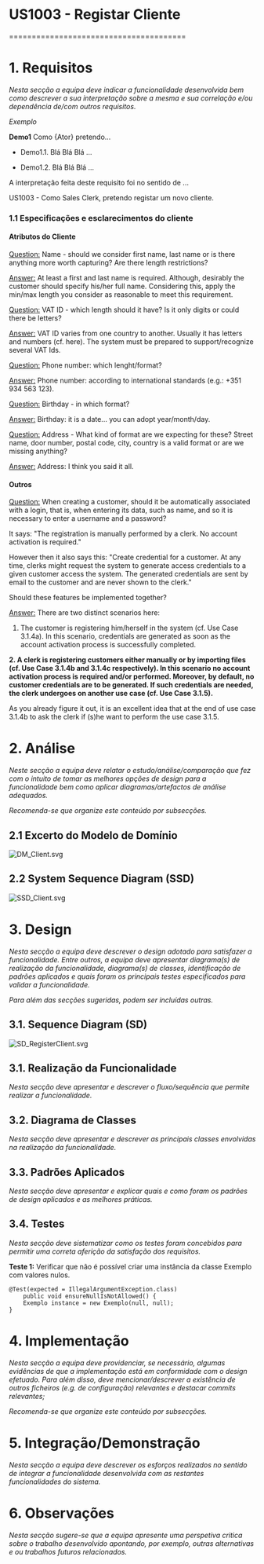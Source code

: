 # US1003 - Registar Cliente
=======================================


# 1. Requisitos

*Nesta secção a equipa deve indicar a funcionalidade desenvolvida bem como descrever a sua interpretação sobre a mesma e sua correlação e/ou dependência de/com outros requisitos.*

*Exemplo*

**Demo1** Como {Ator} pretendo...

- Demo1.1. Blá Blá Blá ...

- Demo1.2. Blá Blá Blá ...

A interpretação feita deste requisito foi no sentido de ...

US1003 - Como Sales Clerk, pretendo registar um novo cliente.

### 1.1 Especificações e esclarecimentos do cliente

#### Atributos do Cliente

[Question:](https://moodle.isep.ipp.pt/mod/forum/discuss.php?d=15754#p20248)
Name - should we consider first name, last name or is there anything more worth capturing? Are there length restrictions?

[Answer:](https://moodle.isep.ipp.pt/mod/forum/discuss.php?d=15754#p20258)
At least a first and last name is required. Although, desirably the customer should specify his/her full name. Considering this, apply the min/max length you consider as reasonable to meet this requirement.


[Question:](https://moodle.isep.ipp.pt/mod/forum/discuss.php?d=15754#p20248)
VAT ID - which length should it have? Is it only digits or could there be letters?

[Answer:](https://moodle.isep.ipp.pt/mod/forum/discuss.php?d=15754#p20258)
VAT ID varies from one country to another. Usually it has letters and numbers (cf. here). The system must be prepared to support/recognize several VAT Ids.


[Question:](https://moodle.isep.ipp.pt/mod/forum/discuss.php?d=15754#p20248)
Phone number: which lenght/format?

[Answer:](https://moodle.isep.ipp.pt/mod/forum/discuss.php?d=15754#p20258)
Phone number: according to international standards (e.g.: +351 934 563 123).

[Question:](https://moodle.isep.ipp.pt/mod/forum/discuss.php?d=15754#p20248)
Birthday - in which format?

[Answer:](https://moodle.isep.ipp.pt/mod/forum/discuss.php?d=15754#p20258)
Birthday: it is a date... you can adopt year/month/day.


[Question:](https://moodle.isep.ipp.pt/mod/forum/discuss.php?d=15754#p20248)
Address - What kind of format are we expecting for these? Street name, door number, postal code, city, country is a valid format or are we missing anything?

[Answer:](https://moodle.isep.ipp.pt/mod/forum/discuss.php?d=15754#p20258)
Address: I think you said it all.

#### Outros

[Question:](https://moodle.isep.ipp.pt/mod/forum/discuss.php?d=15749) When creating a customer, should it be automatically associated with a login, that is, when entering its data, such as name, and so it is necessary to enter a username and a password?

It says: "The registration is manually performed by a clerk. No account activation is required."

However then it also says this: "Create credential for a customer. At any time, clerks might request the system to generate access credentials to a given customer access the system. The generated credentials are sent by email to the customer and are never shown to the clerk."

Should these features be implemented together?

[Answer:](https://moodle.isep.ipp.pt/mod/forum/discuss.php?d=15749)
There are two distinct scenarios here:

1. The customer is registering him/herself in the system (cf. Use Case 3.1.4a). In this scenario, credentials are generated as soon as the account activation process is successfully completed.

**2. A clerk is registering customers either manually or by importing files (cf. Use Case 3.1.4b and 3.1.4c respectively). In this scenario no account activation process is required and/or performed. Moreover, by default, no customer credentials are to be generated. If such credentials are needed, the clerk undergoes on another use case (cf. Use Case 3.1.5).**

As you already figure it out, it is an excellent idea that at the end of use case 3.1.4b to ask the clerk if (s)he want to perform the use case 3.1.5.


# 2. Análise

*Neste secção a equipa deve relatar o estudo/análise/comparação que fez com o intuito de tomar as melhores opções de design para a funcionalidade bem como aplicar diagramas/artefactos de análise adequados.*

*Recomenda-se que organize este conteúdo por subsecções.*

## 2.1 Excerto do Modelo de Domínio

![DM_Client.svg](./DM_Client.svg)

## 2.2 System Sequence Diagram (SSD)

![SSD_Client.svg](./SSD_Client.svg)

# 3. Design

*Nesta secção a equipa deve descrever o design adotado para satisfazer a funcionalidade. Entre outros, a equipa deve apresentar diagrama(s) de realização da funcionalidade, diagrama(s) de classes, identificação de padrões aplicados e quais foram os principais testes especificados para validar a funcionalidade.*

*Para além das secções sugeridas, podem ser incluídas outras.*

## 3.1. Sequence Diagram (SD)

![SD_RegisterClient.svg](./SD_RegisterClient.svg)

## 3.1. Realização da Funcionalidade

*Nesta secção deve apresentar e descrever o fluxo/sequência que permite realizar a funcionalidade.*

## 3.2. Diagrama de Classes

*Nesta secção deve apresentar e descrever as principais classes envolvidas na realização da funcionalidade.*

## 3.3. Padrões Aplicados

*Nesta secção deve apresentar e explicar quais e como foram os padrões de design aplicados e as melhores práticas.*

## 3.4. Testes 
*Nesta secção deve sistematizar como os testes foram concebidos para permitir uma correta aferição da satisfação dos requisitos.*

**Teste 1:** Verificar que não é possível criar uma instância da classe Exemplo com valores nulos.

	@Test(expected = IllegalArgumentException.class)
		public void ensureNullIsNotAllowed() {
		Exemplo instance = new Exemplo(null, null);
	}

# 4. Implementação

*Nesta secção a equipa deve providenciar, se necessário, algumas evidências de que a implementação está em conformidade com o design efetuado. Para além disso, deve mencionar/descrever a existência de outros ficheiros (e.g. de configuração) relevantes e destacar commits relevantes;*

*Recomenda-se que organize este conteúdo por subsecções.*

# 5. Integração/Demonstração

*Nesta secção a equipa deve descrever os esforços realizados no sentido de integrar a funcionalidade desenvolvida com as restantes funcionalidades do sistema.*

# 6. Observações

*Nesta secção sugere-se que a equipa apresente uma perspetiva critica sobre o trabalho desenvolvido apontando, por exemplo, outras alternativas e ou trabalhos futuros relacionados.*



